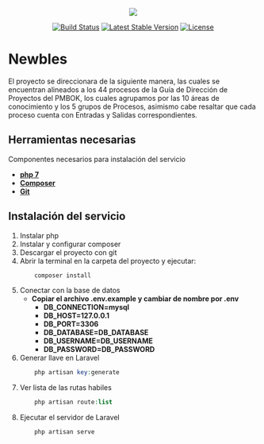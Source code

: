 <p align="center"><img src="https://laravel.com/assets/img/components/logo-laravel.svg"></p>

<p align="center">
<a href="https://travis-ci.org/laravel/framework"><img src="https://travis-ci.org/laravel/framework.svg" alt="Build Status"></a>
<a href="https://packagist.org/packages/laravel/framework"><img src="https://poser.pugx.org/laravel/framework/v/stable.svg" alt="Latest Stable Version"></a>
<a href="https://packagist.org/packages/laravel/framework"><img src="https://poser.pugx.org/laravel/framework/license.svg" alt="License"></a>
</p>

# Newbles

El proyecto se direccionara de la siguiente manera, las cuales se encuentran alineados a los 44 procesos de la Guía de Dirección de Proyectos del PMBOK, los cuales agrupamos por las 10 áreas de conocimiento y los 5 grupos de Procesos, asimismo cabe resaltar que cada proceso cuenta con Entradas y Salidas correspondientes.

## Herramientas necesarias

Componentes necesarios para instalación del servicio

- **[php 7](https://www.apachefriends.org/es/download.html)**
- **[Composer](https://getcomposer.org/download/)**
- **[Git](https://git-scm.com/downloads)**

## Instalación del servicio

1. Instalar php
2. Instalar y configurar composer
3. Descargar el proyecto con git
4. Abrir la terminal en la carpeta del proyecto y ejecutar:
    ```php
        composer install
    ```
5. Conectar con la base de datos
    - **Copiar el archivo .env.example y cambiar de nombre por .env**
        - **DB_CONNECTION=mysql**
        - **DB_HOST=127.0.0.1**
        - **DB_PORT=3306**
        - **DB_DATABASE=DB_DATABASE**
        - **DB_USERNAME=DB_USERNAME**
        - **DB_PASSWORD=DB_PASSWORD**
6.  Generar llave en Laravel
    ```php
        php artisan key:generate
    ```
7. Ver lista de las rutas habiles
    ```php
        php artisan route:list
    ```
8. Ejecutar el servidor de Laravel
    ```php
        php artisan serve
    ```
